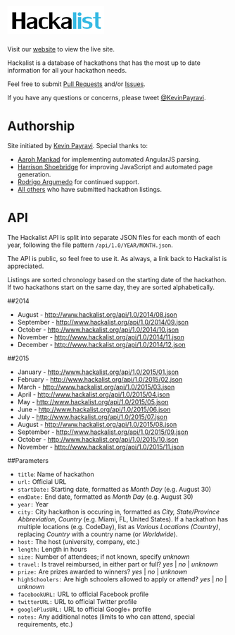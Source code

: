 ![hackalist-logo](images/logo.png)
=================================
Visit our [website](http://www.hackalist.org) to view the live site.

Hackalist is a database of hackathons that has the most up to date information for all your hackathon needs.

Feel free to submit [Pull Requests](http://github.com/Hackalist/Hackalist.github.io/pulls) and/or [Issues](http://github.com/Hackalist/Hackalist.github.io/issues).

If you have any questions or concerns, please tweet [@KevinPayravi](http://twitter.com/KevinPayravi).

Authorship
=================================
Site initiated by [Kevin Payravi](http://www.kevinpayravi.com/). Special thanks to:
* [Aaroh Mankad](https://github.com/aarohmankad) for implementing automated AngularJS parsing.
* [Harrison Shoebridge](https://github.com/paked) for improving JavaScript and automated page generation.
* [Rodrigo Argumedo](https://github.com/rodrigoargumedo) for continued support.
* [All others](https://github.com/Hackalist/Hackalist.github.io/graphs/contributors) who have submitted hackathon listings.

API
=================================
The Hackalist API is split into separate JSON files for each month of each year, following the file pattern `/api/1.0/YEAR/MONTH.json`.

The API is public, so feel free to use it. As always, a link back to Hackalist is appreciated.

Listings are sorted chronology based on the starting date of the hackathon. If two hackathons start on the same day, they are sorted alphabetically.

##2014
* August - http://www.hackalist.org/api/1.0/2014/08.json
* September - http://www.hackalist.org/api/1.0/2014/09.json
* October - http://www.hackalist.org/api/1.0/2014/10.json
* November - http://www.hackalist.org/api/1.0/2014/11.json
* December - http://www.hackalist.org/api/1.0/2014/12.json


##2015
* January - http://www.hackalist.org/api/1.0/2015/01.json
* February - http://www.hackalist.org/api/1.0/2015/02.json
* March - http://www.hackalist.org/api/1.0/2015/03.json
* April - http://www.hackalist.org/api/1.0/2015/04.json
* May - http://www.hackalist.org/api/1.0/2015/05.json
* June - http://www.hackalist.org/api/1.0/2015/06.json
* July - http://www.hackalist.org/api/1.0/2015/07.json
* August - http://www.hackalist.org/api/1.0/2015/08.json
* September - http://www.hackalist.org/api/1.0/2015/09.json
* October - http://www.hackalist.org/api/1.0/2015/10.json
* November - http://www.hackalist.org/api/1.0/2015/11.json

##Parameters
* `title`: Name of hackathon
* `url:` Official URL
* `startDate:` Starting date, formatted as *Month Day* (e.g. August 30)
* `endDate:` End date, formatted as *Month Day* (e.g. August 30)
* `year:` Year
* `city:` City hackathon is occuring in, formatted as *City, State/Province Abbreviation, Country* (e.g. Miami, FL, United States). If a hackathon has multiple locations (e.g. CodeDay), list as *Various Locations (Country)*, replacing *Country* with a country name (or *Worldwide*).
* `host:` The host (university, company, etc.)
* `length:` Length in hours
* `size:` Number of attendees; if not known, specify *unknown*
* `travel:` Is travel reimbursed, in either part or full? *yes* | *no* | *unknown*
* `prize:` Are prizes awarded to winners? *yes* | *no* | *unknown*
* `highSchoolers:` Are high schoolers allowed to apply or attend? *yes* | *no* | *unknown*
* `facebookURL:` URL to official Facebook profile
* `twitterURL:` URL to official Twitter profile
* `googlePlusURL:` URL to official Google+ profile
* `notes:` Any additional notes (limits to who can attend, special requirements, etc.)
